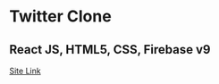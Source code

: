 # Twitter Clone

## React JS, HTML5, CSS, Firebase v9

[Site Link](https://pjy008008.github.io/nwitter/)
